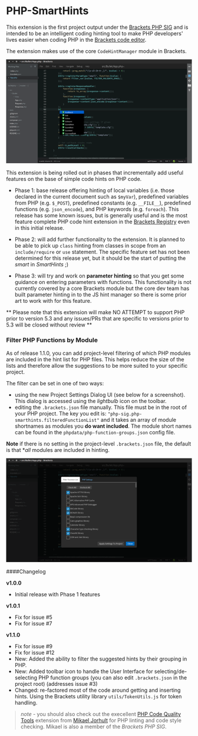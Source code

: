PHP-SmartHints
==============

This extension is the first project output under the [Brackets PHP SIG](http://brackets-php-sig.github.io/)
and is intended to be an intelligent coding hinting tool to make PHP developers' lives easier when 
coding PHP in the [Brackets code editor](http://brackets.io).  

The extension makes use of the core `CodeHintManager` module in Brackets.

![screenshot](php-smarthints_ss.png)

This extension is being rolled out in phases that incrementally add useful features on the base of simple
code hints on PHP code.

* Phase 1: base release offering hinting of local variables (i.e. those declared in the current document such as `$myVar`),
predefined variables from PHP (e.g. `$_POST`), predefined constants (e.g. `__FILE__`), predefined functions (e.g. `json_encode`), and PHP keywords (e.g. `foreach`).  This release has some known issues, but is generally useful
and is the most feature complete PHP code hint extension in the [Brackets Registry](https://brackets-registry.aboutweb.com/) even in this initial release.

* Phase 2: will add further functionality to the extension.  It is planned to be able to pick up `class` hinting 
from classes in scope from an `include/require` or `use` statement.  The specific feature set has not been
determined for this release yet, but it should be the start of putting the *smart* in *SmartHints* ;)

* Phase 3: will try and work on **parameter hinting** so that you get some guidance on entering parameters 
with functions.  This functionality is not currently covered by a core Brackets module but the core dev team
has built parameter hinting in to the JS hint manager so there is some prior art to work with for this feature.

** Please note that this extension will make NO ATTEMPT to support PHP prior to version 5.3 and any issues/PRs
that are specific to versions prior to 5.3 will be closed without review **

### Filter PHP Functions by Module
As of release 1.1.0, you can add project-level filtering of which PHP modules are included in the hint list for
PHP files.  This helps reduce the size of the lists and therefore allow the suggestions to be more suited to your
specific project.

The filter can be set in one of two ways:
* using the new Project Settings Dialog UI (see below for a screenshot).  This dialog is accessed using the *lightbulb* icon on the toolbar.
* editing the `.brackets.json` file manually.  This file must be in the root of your PHP project.  The key you edit is: `"php-sig.php-smarthints.filteredFunctionList"` and it takes an array of module shortnames as modules you **do want included**.  The module short names can be found in the `phpdata/php-function-groups.json` config file.

**Note** if there is no setting in the project-level `.brackets.json` file, the default is that **all* modules are included in hinting.

![Filter Dialog](php-smarthints_filter_dialog.png)

####Changelog

**v1.0.0**

* Initial release with Phase 1 features

**v1.0.1**

* Fix for issue #5
* Fix for issue #7

**v1.1.0**

* Fix for issue #9
* Fix for issue #12
* New: Added the ability to filter the suggested hints by their grouping in PHP.
* New: Added toolbar icon to handle the User Interface for selecting/de-selecting PHP function groups (you can also edit `.brackets.json` in the project root) (addresses issue #3)
* Changed: re-factored most of the code around getting and inserting hints.  Using the Brackets utility library `utils/TokenUtils.js` for token handling.

> *note* - you should also check out the execellent [PHP Code Quality Tools](https://github.com/mikaeljorhult/brackets-php-code-quality-tools) extension from [Mikael Jorhult](https://github.com/mikaeljorhult) for PHP linting and code style checking.  Mikael is also a member
of the *Brackets PHP SIG*.
